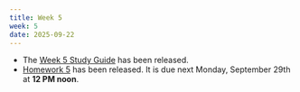 ```yaml
---
title: Week 5
week: 5
date: 2025-09-22
---
```


- The [Week 5 Study Guide](/assets/guides/fall25/week05.pdf) has been released.
- [Homework 5](http://prob140.datahub.berkeley.edu/hub/user-redirect/git-pull?repo=https://github.com/prob140/materials-fa25&branch=main&subPath=hw/Homework_05.ipynb) has been released. It is due next Monday, September 29th at **12 PM noon**.